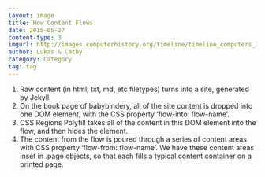 ```yaml
---
layout: image
title: How Content Flows
date: 2015-05-27
content-type: 3
imgurl: http://images.computerhistory.org/timeline/timeline_computers_1971.4004.jpg
author: Lukas & Cathy
category: Category
tag: tag
---
```


1. Raw content (in html, txt, md, etc filetypes) turns into a site, generated by Jekyll.
2. On the book page of babybindery, all of the site content is dropped into one DOM element, with the CSS property ‘flow-into: flow-name’.
3. CSS Regions Polyfill takes all of the content in this DOM element into the flow, and then hides the element.
4. The content from the flow is poured through a series of content areas with CSS property ‘flow-from: flow-name’. We have these content areas inset in .page objects, so that each fills a typical content container on a printed page.
